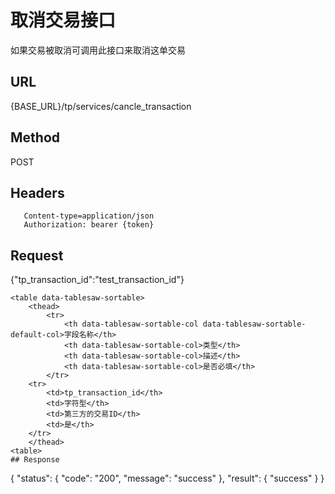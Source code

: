 # 取消交易接口

如果交易被取消可调用此接口来取消这单交易

## URL
   {BASE_URL}/tp/services/cancle_transaction

## Method
   POST

## Headers
```
   Content-type=application/json
   Authorization: bearer {token}
```

## Request
{"tp_transaction_id":"test_transaction_id"}
```
<table data-tablesaw-sortable>
    <thead>
        <tr>
            <th data-tablesaw-sortable-col data-tablesaw-sortable-default-col>字段名称</th>
            <th data-tablesaw-sortable-col>类型</th>
            <th data-tablesaw-sortable-col>描述</th>
            <th data-tablesaw-sortable-col>是否必填</th>
        </tr>
	<tr>
		<td>tp_transaction_id</th>
		<td>字符型</th>
		<td>第三方的交易ID</th>
		<td>是</th>
	</tr>
    </thead>
<table>
## Response
```
{
	"status": {
		"code": "200",
		"message": "success"
	},
	"result": {
	  "success"
	}
}
```
